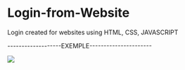 # Login-from-Website
  Login created for websites using HTML, CSS, JAVASCRIPT


  -------------------EXEMPLE----------------------


  
  <img src="/home/matheus/Desktop/login.png">
 

